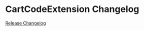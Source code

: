 # CartCodeExtension Changelog

[Release Changelog](https://github.com/spryker/cart-code-extension/releases)
